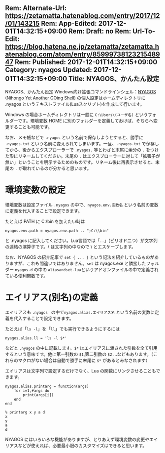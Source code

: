 Rem: Alternate-Url: https://zetamatta.hatenablog.com/entry/2017/12/01/143215
Rem: App-Edited: 2017-12-01T14:32:15+09:00
Rem: Draft: no
Rem: Url-To-Edit: https://blog.hatena.ne.jp/zetamatta/zetamatta.hatenablog.com/atom/entry/8599973812321548947
Rem: Published: 2017-12-01T14:32:15+09:00
Category: nyagos
Updated: 2017-12-01T14:32:15+09:00
Title: NYAGOS、かんたん設定
---
NYAGOS、かんたん設定
Windows向け拡張コマンドラインシェル：[NYAGOS (Nihongo Yet Another GOing Shell)](https://github.com/zetamatta/nyagos) の個人設定はホームディレクトリに .nyagos というテキストファイル(Luaスクリプト)を作成して行います。

Windows の場合ホームディレクトリは一般に `C:\Users\(ユーザ名)` というフォルダーです。環境変数 HOME に別のフォルダーを定義しておけば、そちらへ変更することも可能です。

なお、メモ帳などで `.nyagos` という名前で保存しようとすると、勝手に `.nyagos.txt` という名前に変えられてしまいます。一旦、`.nyagos.txt` で保存してから、後からエクスプローラーで `.nyagos.` 等とわざと末尾に余分の `.` をつけた形にリネームしてください。末尾の `.` はエクスプローラーに対して「拡張子が無い」ということを明示するためのものです。リネーム後に再表示させると、末尾の `.` が取れているのが分かると思います。

環境変数の設定
==========

環境変数は設定ファイル `.nyagos` の中で、`nyagos.env.変数名` という名前の変数に定義を代入することで設定できます。

たとえば PATH に C:\bin を加えたい時は

```
nyagos.env.path = nyagos.env.path .. ";C:\\bin"
```

と .nyagos に記入してください。Lua言語では「`..`」(ピリオド二つ）が文字列の連結の演算子です。\ は文字列の中なので \\ とエスケープします。

なお、NYAGOS の紹介記事で `set { ... }` という記法を紹介しているものがありますが、これも間違いではありません。`set` は nyagos.exe と隣接したフォルダー `nyagos.d` の中の `aliasandset.lua`というアドオンファイルの中で定義されている便利関数です。


エイリアス(別名)の定義
========================

エイリアスも `.nyagos ` の中で`nyagos.alias.エイリアス名` という名前の変数に定義を代入することで設定できます。

たとえば「`ls -l`」を「`ll`」でも実行できるようにするには

```
nyagos.alias.ll = 'ls -l $*'
```

などと `.nyagos` の中に記載します。`$*` はエイリアスに渡された引数を全て引用するという意味です。他に第一引数の `$1`,第二引数の `$2` …などもあります。（これらのマクロがない場合は自動で勝手に末尾に `$*` があるとみなされます）

エイリアスは文字列で設定するだけでなく、Lua の関数にリンクさせることもできます。

```
nyagos.alias.printarg = function(args)
    for i=1,#args do
        print(args[i])
    end
end
```

```
% printarg x y a d
x
y
a
d
```

NYAGOS にはいろいろな機能がありますが、とりあえず環境変数の変更やエイリアスなどが使えれば、必要最小限のカスタマイズはできると思います。